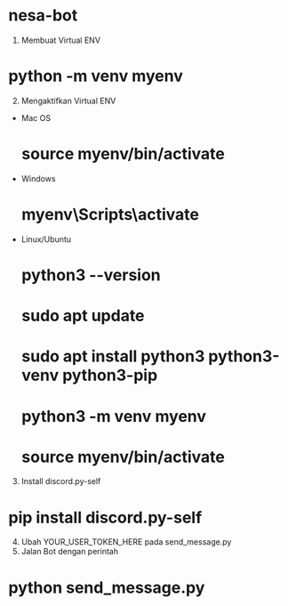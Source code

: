 # nesa-bot

1. Membuat Virtual ENV
# python -m venv myenv
2. Mengaktifkan Virtual ENV
+ Mac OS
	# source myenv/bin/activate
+ Windows
	# myenv\Scripts\activate
+ Linux/Ubuntu
	# python3 --version
	# sudo apt update
	# sudo apt install python3 python3-venv python3-pip
	# python3 -m venv myenv
	# source myenv/bin/activate
3. Install discord.py-self
# pip install discord.py-self
4. Ubah YOUR_USER_TOKEN_HERE pada send_message.py
5. Jalan Bot dengan perintah 
# python send_message.py

